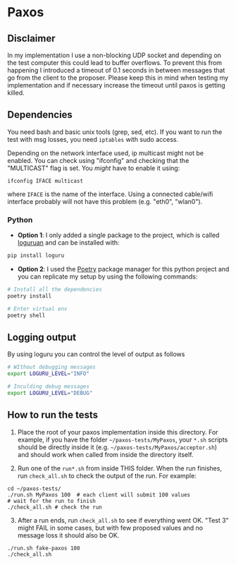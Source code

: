 # Paxos

## Disclaimer
In my implementation I use a non-blocking UDP socket and depending on the test computer this could lead to buffer overflows.
To prevent this from happening I introduced a timeout of 0.1 seconds in between messages that go from the client to the proposer.
Please keep this in mind when testing my implementation and if necessary increase the timeout until paxos is getting killed.

## Dependencies
You need bash and basic unix tools (grep, sed, etc).
If you want to run the test with msg losses, you need `iptables` with sudo access.

Depending on the network interface used, ip multicast might not be
enabled. You can check using "ifconfig" and checking that the
"MULTICAST" flag is set. You *might* have to enable it using:
```
ifconfig IFACE multicast
```
where `IFACE` is the name of the interface. Using a connected cable/wifi interface probably will not have this problem (e.g. "eth0", "wlan0").

### Python 
- **Option 1**: I only added a single package to the project, which is called [loguruan](https://github.com/Delgan/loguru) and can be installed with:
```bash
pip install loguru
```
- **Option 2**: I used the [Poetry](https://python-poetry.org/) package manager for this python project and you can replicate my setup by using the following commands:
```bash
# Install all the dependencies
poetry install

# Enter virtual env
poetry shell
```

## Logging output
By using loguru you can control the level of output as follows

```bash
# WIthout debugging messages
export LOGURU_LEVEL="INFO"

# Inculding debug messages
export LOGURU_LEVEL="DEBUG"
```

## How to run the tests

1) Place the root of your paxos implementation inside this
directory. For example, if you have the folder `~/paxos-tests/MyPaxos`, your `*.sh` scripts should be directly inside it (e.g. `~/paxos-tests/MyPaxos/acceptor.sh`) and should work when called
from inside the directory itself.

2) Run one of the `run*.sh` from inside THIS folder. When the run
finishes, run `check_all.sh` to check the output of the run. For
example:
```
cd ~/paxos-tests/
./run.sh MyPaxos 100  # each client will submit 100 values
# wait for the run to finish
./check_all.sh # check the run
```

3) After a run ends, run `check_all.sh` to see if everything went OK.
"Test 3" might FAIL in some cases, but with few proposed values and no message loss it should also be OK.

```
./run.sh fake-paxos 100
./check_all.sh
```
